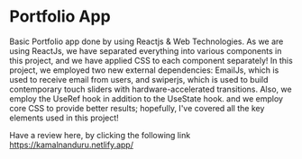 # Portfolio App
Basic Portfolio app done by using Reactjs & Web Technologies.
As we are using ReactJs, we have separated everything into various components in this project, and we have applied CSS to each component separately! 
In this project, we employed two new external dependencies: EmailJs, which is used to receive email from users, and swiperjs, which is used to build contemporary touch sliders with hardware-accelerated transitions. Also, we employ the UseRef hook in addition to the UseState hook. and we employ core CSS to provide better results; hopefully, I've covered all the key elements used in this project!

Have a review here, by clicking the following link 
https://kamalnanduru.netlify.app/
